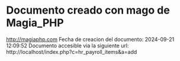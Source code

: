 # Documento creado con mago de Magia_PHP 
http://magiaphp.com 
Fecha de creacion del documento: 2024-09-21 12:09:52 
Documento accesible via la siguiente url:  
http://localhost/index.php?c=hr_payroll_items&a=add 

